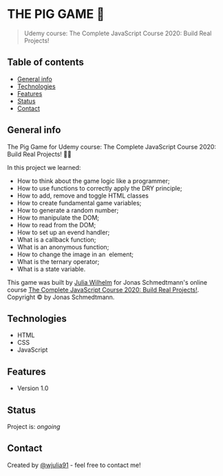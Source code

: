 
# THE PIG GAME 🐷

>  Udemy course: The Complete JavaScript Course 2020: Build Real Projects!


## Table of contents
* [General info](#general-info)
* [Technologies](#technologies)
* [Features](#features)
* [Status](#status)
* [Contact](#contact)

## General info
The Pig Game for Udemy course: The Complete JavaScript Course 2020: Build Real Projects! 🎲🐖

In this project we learned:
* How to think about the game logic like a programmer;
* How to use functions to correctly apply the DRY principle;
* How to add, remove and toggle HTML classes
* How to create fundamental game variables;
* How to generate a random number;
* How to manipulate the DOM;
* How to read from the DOM;
* How to set up an evend handler;
* What is a callback function;
* What is an anonymous function;
* How to change the image in an <img> element;
* What is the ternary operator;
* What is a state variable.

This game was built by <a href="https://www.linkedin.com/in/wjulia91/">Julia Wilhelm</a> for Jonas Schmedtmann's online course <a href="https://www.udemy.com/share/101WfeB0cbc1xbTHw=/">The Complete JavaScript Course 2020: Build Real Projects!</a>. Copyright © by Jonas Schmedtmann. 

## Technologies
* HTML
* CSS
* JavaScript

## Features
* Version 1.0

## Status
Project is: _ongoing_

## Contact
Created by [@wjulia91](https://www.linkedin.com/in/wjulia91/) - feel free to contact me!